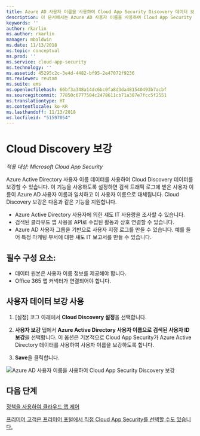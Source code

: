 ```yaml
---
title: Azure AD 사용자 이름을 사용하여 Cloud App Security Discovery 데이터 보강 | Microsoft Docs
description: 이 문서에서는 Azure AD 사용자 이름을 사용하여 Cloud App Security Discovery 데이터를 보강하는 방법에 대한 정보를 제공합니다.
keywords: ''
author: rkarlin
ms.author: rkarlin
manager: mbaldwin
ms.date: 11/13/2018
ms.topic: conceptual
ms.prod: ''
ms.service: cloud-app-security
ms.technology: ''
ms.assetid: 45295c2c-3e4d-4482-bf95-2e47072f9236
ms.reviewer: reutam
ms.suite: ems
ms.openlocfilehash: 66bf3a348a14dc6bc0fa8d3da481540493b7acbf
ms.sourcegitcommit: 77850c6777504c2478611cb71a387e7fcc5f2551
ms.translationtype: HT
ms.contentlocale: ko-KR
ms.lasthandoff: 11/13/2018
ms.locfileid: "51597054"
---
```

# <a name="cloud-discovery-enrichment"></a>Cloud Discovery 보강

*적용 대상: Microsoft Cloud App Security*

Azure Active Directory 사용자 이름 데이터를 사용하여 Cloud Discovery 데이터를 보강할 수 있습니다. 이 기능을 사용하도록 설정하면 검색 트래픽 로그에 받은 사용자 이름이 Azure AD 사용자 이름과 일치하고 이 사용자 이름으로 대체됩니다. Cloud Discovery 보강은 다음과 같은 기능을 지원합니다.
- Azure Active Directory 사용자에 의한 섀도 IT 사용량을 조사할 수 있습니다.
- 검색된 클라우드 앱 사용을 API로 수집된 활동과 상호 연결할 수 있습니다.
- Azure AD 사용자 그룹을 기반으로 사용자 지정 로그를 만들 수 있습니다. 예를 들어 특정 마케팅 부서에 대한 섀도 IT 보고서를 만들 수 있습니다.


## <a name="prerequisites"></a>필수 구성 요소:
- 데이터 원본은 사용자 이름 정보를 제공해야 합니다.
- Office 365 앱 커넥터가 연결되어야 합니다.

## <a name="enabling-user-data-enrichment"></a>사용자 데이터 보강 사용 
    
1. [설정] 코그 아래에서 **Cloud Discovery 설정**을 선택합니다.
     
2. **사용자 보강** 탭에서 **Azure Active Directory 사용자 이름으로 검색된 사용자 ID 보강**을 선택합니다. 이 옵션은 기본적으로 Cloud App Security가 Azure Active Directory 데이터를 사용하여 사용자 이름을 보강하도록 합니다.

3. **Save**을 클릭합니다.
 
![Azure AD 사용자 이름을 사용하여 Cloud App Security Discovery 보강](./media/discovery-enrichment.png)
  

  
      
## <a name="next-steps"></a>다음 단계
  
[정책을 사용하여 클라우드 앱 제어](control-cloud-apps-with-policies.md)   

[프리미어 고객은 프리미어 포털에서 직접 Cloud App Security를 선택할 수도 있습니다.](https://premier.microsoft.com/)  
    
      
  